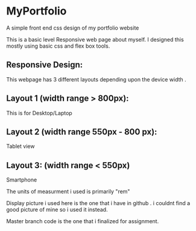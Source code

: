 # MyPortfolio
A simple front end css design of my portfolio website



This is a basic level Responsive web page about myself. I designed this mostly using basic css and flex box tools.

Responsive Design:
-----------------

 This webpage has 3 different layouts depending upon the device width .
 
 Layout 1 (width range > 800px):
 ---------
 This is for Desktop/Laptop 
 
 Layout 2 (width range 550px - 800 px):
 ----------
 Tablet view
 
 Layout 3: (width range < 550px)
 ---------
 Smartphone


The units of measurment i used is primarily "rem"

Display picture i used here is the one that i have in github . i couldnt find a good picture of mine so i used it instead.

Master branch code is the one that i finalized for assignment.
